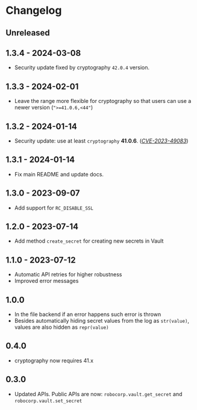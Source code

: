 # Changelog

## Unreleased

## 1.3.4 - 2024-03-08

- Security update fixed by cryptography `42.0.4` version.

## 1.3.3 - 2024-02-01

- Leave the range more flexible for cryptography so that users can use a newer
  version (`">=41.0.6,<44"`)

## 1.3.2 - 2024-01-14

- Security update: use at least `cryptography` **41.0.6**.
  ([*CVE-2023-49083*](https://nvd.nist.gov/vuln/detail/CVE-2023-49083))

## 1.3.1 - 2024-01-14

- Fix main README and update docs.

## 1.3.0 - 2023-09-07

- Add support for `RC_DISABLE_SSL`

## 1.2.0 - 2023-07-14

- Add method `create_secret` for creating new secrets in Vault

## 1.1.0 - 2023-07-12

- Automatic API retries for higher robustness
- Improved error messages

## 1.0.0

- In the file backend if an error happens such error is thrown
- Besides automatically hiding secret values from the log as `str(value)`, values
  are also hidden as `repr(value)`

## 0.4.0

- cryptography now requires 41.x

## 0.3.0

- Updated APIs. Public APIs are now: `robocorp.vault.get_secret` and `robocorp.vault.set_secret`

